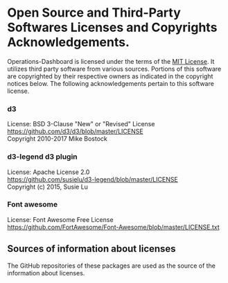 # Open Source and Third-Party Softwares Licenses and Copyrights Acknowledgements.
Operations-Dashboard is licensed under the terms of the [MIT License](./LICENSE). It utilizes third party software from various sources. Portions of this software are copyrighted by their respective owners as indicated in the copyright notices below. The following acknowledgements pertain to this software license.

### d3
License: BSD 3-Clause "New" or "Revised" License<br/> 
https://github.com/d3/d3/blob/master/LICENSE<br/> 
Copyright 2010-2017 Mike Bostock

### d3-legend d3 plugin
License: Apache License 2.0<br/> 
https://github.com/susielu/d3-legend/blob/master/LICENSE<br/> 
Copyright (c) 2015, Susie Lu

### Font awesome
License: Font Awesome Free License<br/> 
https://github.com/FortAwesome/Font-Awesome/blob/master/LICENSE.txt

## Sources of information about licenses
The GitHub repositories of these packages are used as the source of the information about licenses.

